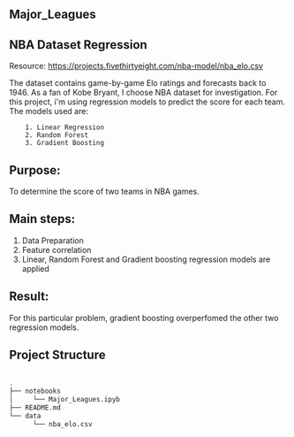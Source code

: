 ## Major_Leagues

## NBA Dataset Regression

Resource: https://projects.fivethirtyeight.com/nba-model/nba_elo.csv

The dataset contains game-by-game Elo ratings and forecasts back to 1946. As a fan of Kobe Bryant, I choose NBA dataset for investigation. For this project, i'm using regression models to predict the score for each team. The models used are: 
      
        1. Linear Regression
        2. Random Forest 
        3. Gradient Boosting  

## Purpose:
   To determine the score of two teams in NBA games. 

## Main steps:
   1. Data Preparation
   2. Feature correlation
   4. Linear, Random Forest and Gradient boosting regression models are applied

## Result:
For this particular problem, gradient boosting overperfomed the other two regression models. 

## Project Structure

```bash

.
├── notebooks 
│     └── Major_Leagues.ipyb
├── README.md
└── data
      └── nba_elo.csv
```
